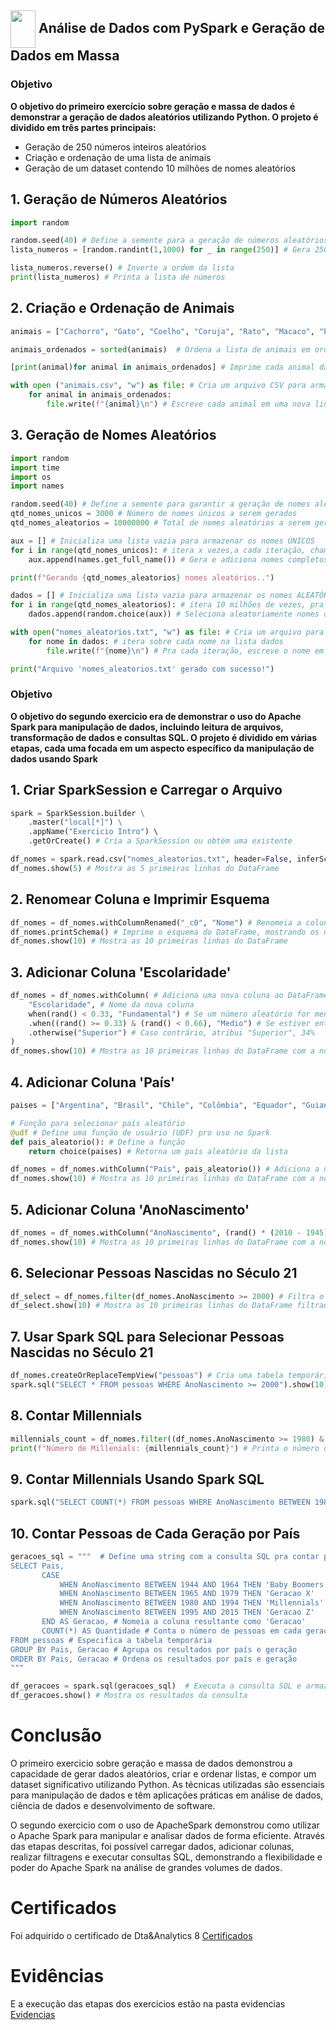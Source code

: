 ## <img align="center" width=40 height=60 src="https://cdn.jsdelivr.net/gh/devicons/devicon@latest/icons/apachespark/apachespark-original.svg" /> Análise de Dados com PySpark e Geração de Dados em Massa 

### Objetivo
**O objetivo do primeiro exercício sobre geração e massa de dados é demonstrar a geração de dados aleatórios utilizando Python. O projeto é dividido em três partes principais:**
- Geração de 250 números inteiros aleatórios
- Criação e ordenação de uma lista de animais
- Geração de um dataset contendo 10 milhões de nomes aleatórios

## 1. **Geração de Números Aleatórios**
```Python
import random 

random.seed(40) # Define a semente para a geração de números aleatórios
lista_numeros = [random.randint(1,1000) for _ in range(250)] # Gera 250 números aleatórios entre 1 e 1000

lista_numeros.reverse() # Inverte a ordem da lista
print(lista_numeros) # Printa a lista de números
```

## 2. **Criação e Ordenação de Animais**
```Python
animais = ["Cachorro", "Gato", "Coelho", "Coruja", "Rato", "Macaco", "Panda", "Cavalo", "Lobo", "Jacaré", "Bisão", "Gnus", "Leão", "Tigre", "Tucano", "Gambá", "Abelha", "Besouro", "Girafa", "Ovelha"]

animais_ordenados = sorted(animais)  # Ordena a lista de animais em ordem alfabética

[print(animal)for animal in animais_ordenados] # Imprime cada animal da lista ordenada

with open ("animais.csv", "w") as file: # Cria um arquivo CSV para armazenar os animais
	for animal in animais_ordenados: 
		file.write(f"{animal}\n") # Escreve cada animal em uma nova linha no arquivo
```

## 3. **Geração de Nomes Aleatórios**
```Python
import random
import time
import os
import names

random.seed(40) # Define a semente para garantir a geração de nomes aleatórios consistentes
qtd_nomes_unicos = 3000 # Número de nomes únicos a serem gerados
qtd_nomes_aleatorios = 10000000 # Total de nomes aleatórios a serem gerados

aux = [] # Inicializa uma lista vazia para armazenar os nomes ÙNICOS
for i in range(qtd_nomes_unicos): # itera x vezes,a cada iteração, chama names.get pra gerar um nome completo o adiciona na lista aux (aux.append)
    aux.append(names.get_full_name()) # Gera e adiciona nomes completos na lista 'aux'

print(f"Gerando {qtd_nomes_aleatorios} nomes aleatórios..")

dados = [] # Inicializa uma lista vazia para armazenar os nomes ALEATÒRIOS 
for i in range(qtd_nomes_aleatorios): # itera 10 milhões de vezes, pra cada iteração, seleciona de forma aleatória um nome da lista aux (random.choice(aux)) e adiciona na lista dados
    dados.append(random.choice(aux)) # Seleciona aleatoriamente nomes da lista 'aux'

with open("nomes_aleatorios.txt", "w") as file: # Cria um arquivo para armazenar os nomes aleatórios, vai abrir um arquivo chamado nomes_aleatorios.txt em modo de escrita (write)
    for nome in dados: # itera sobre cada nome na lista dados
        file.write(f"{nome}\n") # Pra cada iteração, escreve o nome em uma nova linha no arquivo

print("Arquivo 'nomes_aleatorios.txt' gerado com sucesso!")
```



### Objetivo
**O objetivo do segundo exercicio era de demonstrar o uso do Apache Spark para manipulação de dados, incluindo leitura de arquivos, transformação de dados e consultas SQL. O projeto é dividido em várias etapas, cada uma focada em um aspecto específico da manipulação de dados usando Spark**

## 1. **Criar SparkSession e Carregar o Arquivo**
```Python
spark = SparkSession.builder \
    .master("local[*]") \
    .appName("Exercicio Intro") \ 
    .getOrCreate() # Cria a SparkSession ou obtém uma existente 

df_nomes = spark.read.csv("nomes_aleatorios.txt", header=False, inferSchema=True) # Lê um arquivo CSV sem cabeçalho e infere os tipos
df_nomes.show(5) # Mostra as 5 primeiras linhas do DataFrame
```

## 2. **Renomear Coluna e Imprimir Esquema**
```Python
df_nomes = df_nomes.withColumnRenamed("_c0", "Nome") # Renomeia a coluna padrão "_c0" pra "Nome"
df_nomes.printSchema() # Imprime o esquema do DataFrame, mostrando os nomes e tipos das colunas
df_nomes.show(10) # Mostra as 10 primeiras linhas do DataFrame
```

## 3. **Adicionar Coluna 'Escolaridade'**
```Python
df_nomes = df_nomes.withColumn( # Adiciona uma nova coluna ao DataFrame
    "Escolaridade", # Nome da nova coluna
    when(rand() < 0.33, "Fundamental") # Se um número aleatório for menor que 33%, atribui "Fundamental"
    .when((rand() >= 0.33) & (rand() < 0.66), "Medio") # Se estiver entre 0.33 e 0.66, atribui "Medio"
    .otherwise("Superior") # Caso contrário, atribui "Superior", 34%
)
df_nomes.show(10) # Mostra as 10 primeiras linhas do DataFrame com a nova coluna
```

## 4. **Adicionar Coluna 'País'**
```Python
paises = ["Argentina", "Brasil", "Chile", "Colômbia", "Equador", "Guiana", "Paraguai", "Peru", "Suriname", "Uruguai", "Venezuela", "Bolívia", "Guiana Francesa"]

# Função para selecionar país aleatório
@udf # Define uma função de usuário (UDF) pro uso no Spark
def pais_aleatorio(): # Define a função
    return choice(paises) # Retorna um país aleatório da lista

df_nomes = df_nomes.withColumn("Pais", pais_aleatorio()) # Adiciona a nova coluna "Pais" com países aleatórios
df_nomes.show(10) # Mostra as 10 primeiras linhas do DataFrame com a nova coluna
```

## 5. **Adicionar Coluna 'AnoNascimento'**
```Python
df_nomes = df_nomes.withColumn("AnoNascimento", (rand() * (2010 - 1945) + 1945).cast("int")) # Adiciona uma coluna "AnoNascimento" com anos aleatórios entre 1945 e 2010
df_nomes.show(10) # Mostra as 10 primeiras linhas do DataFrame com a nova coluna
```

## 6. **Selecionar Pessoas Nascidas no Século 21**
```Python
df_select = df_nomes.filter(df_nomes.AnoNascimento >= 2000) # Filtra o DataFrame para selecionar pessoas nascidas a partir de 2000
df_select.show(10) # Mostra as 10 primeiras linhas do DataFrame filtrado
```

## 7. **Usar Spark SQL para Selecionar Pessoas Nascidas no Século 21**
```Python
df_nomes.createOrReplaceTempView("pessoas") # Cria uma tabela temporária chamada "pessoas" para consultas SQL
spark.sql("SELECT * FROM pessoas WHERE AnoNascimento >= 2000").show(10)  # Executa uma consulta SQL para selecionar pessoas nascidas a partir de 2000
``` 

## 8. **Contar Millennials**
```Python
millennials_count = df_nomes.filter((df_nomes.AnoNascimento >= 1980) & (df_nomes.AnoNascimento <= 1994)).count() # Conta o número de pessoas nascidas entre 1980 e 1994
print(f"Número de Millenials: {millennials_count}") # Printa o número de Millennials
```

## 9. **Contar Millennials Usando Spark SQL**
```Python
spark.sql("SELECT COUNT(*) FROM pessoas WHERE AnoNascimento BETWEEN 1980 AND 1994").show() # Executa uma consulta SQL para contar Millennials
```

## 10. **Contar Pessoas de Cada Geração por País**
```Python
geracoes_sql = """  # Define uma string com a consulta SQL pra contar pessoas por geração
SELECT Pais, 
       CASE
           WHEN AnoNascimento BETWEEN 1944 AND 1964 THEN 'Baby Boomers'
           WHEN AnoNascimento BETWEEN 1965 AND 1979 THEN 'Geracao X'
           WHEN AnoNascimento BETWEEN 1980 AND 1994 THEN 'Millennials'
           WHEN AnoNascimento BETWEEN 1995 AND 2015 THEN 'Geracao Z'
       END AS Geracao, # Nomeia a coluna resultante como 'Geracao'
       COUNT(*) AS Quantidade # Conta o número de pessoas em cada geração
FROM pessoas # Especifica a tabela temporária
GROUP BY Pais, Geracao # Agrupa os resultados por país e geração
ORDER BY Pais, Geracao # Ordena os resultados por país e geração
"""

df_geracoes = spark.sql(geracoes_sql)  # Executa a consulta SQL e armazena os resultados em um DataFrame
df_geracoes.show() # Mostra os resultados da consulta
```

# Conclusão
O primeiro exercicio sobre geração e massa de dados demonstrou a capacidade de gerar dados aleatórios, criar e ordenar listas, e compor um dataset significativo utilizando Python. As técnicas utilizadas são essenciais para manipulação de dados e têm aplicações práticas em análise de dados, ciência de dados e desenvolvimento de software.

O segundo exercicio com o uso de ApacheSpark demonstrou como utilizar o Apache Spark para manipular e analisar dados de forma eficiente. Através das etapas descritas, foi possível carregar dados, adicionar colunas, realizar filtragens e executar consultas SQL, demonstrando a flexibilidade e poder do Apache Spark na análise de grandes volumes de dados.

# Certificados
Foi adquirido o certificado de Dta&Analytics 8
[Certificados](./Certificados)

# Evidências
E a execução das etapas dos exercicios estão na pasta evidencias
[Evidencias](./Evidencias)
